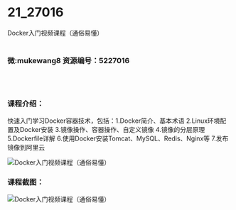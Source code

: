 # 21_27016
Docker入门视频课程（通俗易懂）
<br/></br>
<h3>微:mukewang8 资源编号：5227016</h3>
<br/></br>
<h3>课程介绍：</h3>
<p>快速入门学习<a title="查看与 Docker 相关的文章" target="_blank">Docker</a>容器技术，包括：1.Docker简介、基本术语 2.Linux环境配置及Docker安装 3.镜像操作、容器操作、自定义镜像 4.镜像的分层原理 5.Dockerfile详解 6.使用Docker安装Tomcat、MySQL、Redis、Nginx等 7.发布镜像到阿里云</p>
<p><img src="https://www.ko996.com/wp-content/uploads/img/2022/10/1-55-300x190.png" alt="Docker入门视频课程（通俗易懂）"></p>
<div class="info-desc">
<h3>课程截图：</h3>
<p><img src="https://www.ko996.com/wp-content/uploads/img/2022/10/2-55.png" alt="Docker入门视频课程（通俗易懂）"></p>


			
</div>
